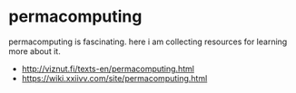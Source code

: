 # permacomputing

permacomputing is fascinating. here i am collecting resources for learning more about it.

* http://viznut.fi/texts-en/permacomputing.html
* https://wiki.xxiivv.com/site/permacomputing.html
